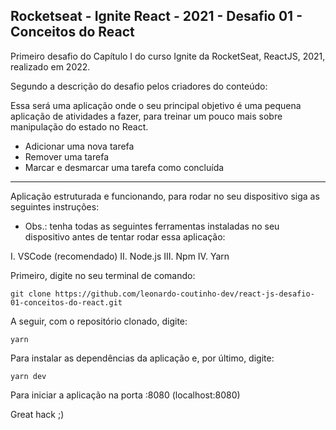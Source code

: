 ## Rocketseat - Ignite React - 2021 - Desafio 01 - Conceitos do React

Primeiro desafio do Capítulo I do curso Ignite da RocketSeat, ReactJS, 2021, realizado em 2022.

Segundo a descrição do desafio pelos criadores do conteúdo:

Essa será uma aplicação onde o seu principal objetivo é uma pequena aplicação de atividades a fazer, para treinar um pouco mais sobre manipulação do estado no React.

- Adicionar uma nova tarefa
- Remover uma tarefa
- Marcar e desmarcar uma tarefa como concluída

----------------------

Aplicação estruturada e funcionando, para rodar no seu dispositivo siga as seguintes instruções:

* Obs.: tenha todas as seguintes ferramentas instaladas no seu dispositivo antes de tentar rodar essa aplicação:

I. VSCode (recomendado)
II. Node.js
III. Npm
IV. Yarn

Primeiro, digite no seu terminal de comando:

```
git clone https://github.com/leonardo-coutinho-dev/react-js-desafio-01-conceitos-do-react.git
```

A seguir, com o repositório clonado, digite:

```
yarn
```

Para instalar as dependências da aplicação e, por último, digite:

```
yarn dev
```

Para iniciar a aplicação na porta :8080 (localhost:8080)

Great hack ;)
